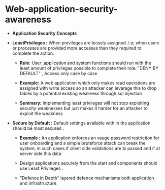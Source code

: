 # Web-application-security-awareness

* **Application Security Concepts**

* **LeastPrivileges :** When previleges are loosely assigned .I.e; when users or processes are provided more accesses than they required to complete the action. 
     
	 * **Rule:** User ,application and system functions should run with the least amount of privileges possible to complete their role.
	             "DENY BY DEFAULT" , Access only case by case
     
	 * **Example:** A web application which only makes read operations are assigned with write access so an attacker can levarage this to drop tables by a potential existing weakness through sql injection
	 
	 * **Summary:** Implementing least privileges will not stop exploiting security weaknesses but just makes it harder for an attacker to exploit the weakness

* **Secure by Default :** Default settings available with in the application should be most secured .

     * **Example :** An application enforces an vauge password restriction for user onboarding and a simple bruteforce attack can break the system; in such cases if client side validations are bi passed and if at server side this data
     
     * Design applications securely from the start and components should use Least Privileges .
     * "Defence in Depth" layered defence mechanisms both application and infrastructure.
     
